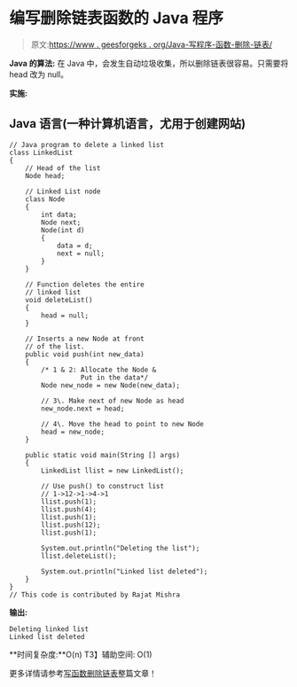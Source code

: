 # 编写删除链表函数的 Java 程序

> 原文:[https://www . geesforgeks . org/Java-写程序-函数-删除-链表/](https://www.geeksforgeeks.org/java-program-for-writing-a-function-to-delete-a-linked-list/)

**Java 的算法:**
在 Java 中，会发生自动垃圾收集，所以删除链表很容易。只需要将 head 改为 null。

**实施:**

## Java 语言(一种计算机语言，尤用于创建网站)

```
// Java program to delete a linked list
class LinkedList
{
    // Head of the list
    Node head; 

    // Linked List node 
    class Node
    {
        int data;
        Node next;
        Node(int d) 
        { 
            data = d; 
            next = null; 
        }
    }

    // Function deletes the entire 
    // linked list 
    void deleteList()
    {
        head = null;
    }

    // Inserts a new Node at front 
    // of the list. 
    public void push(int new_data)
    {
        /* 1 & 2: Allocate the Node &
                  Put in the data*/
        Node new_node = new Node(new_data);

        // 3\. Make next of new Node as head 
        new_node.next = head;

        // 4\. Move the head to point to new Node 
        head = new_node;
    }

    public static void main(String [] args)
    {
        LinkedList llist = new LinkedList();

        // Use push() to construct list
        // 1->12->1->4->1  
        llist.push(1);
        llist.push(4);
        llist.push(1);
        llist.push(12);
        llist.push(1);

        System.out.println("Deleting the list");
        llist.deleteList();

        System.out.println("Linked list deleted");
    }
}
// This code is contributed by Rajat Mishra
```

**输出:**

```
Deleting linked list
Linked list deleted
```

**时间复杂度:**O(n)
T3】辅助空间: O(1)

更多详情请参考[写函数删除链表](https://www.geeksforgeeks.org/write-a-function-to-delete-a-linked-list/)整篇文章！